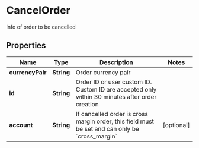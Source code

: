
# CancelOrder

Info of order to be cancelled

## Properties

Name | Type | Description | Notes
------------ | ------------- | ------------- | -------------
**currencyPair** | **String** | Order currency pair | 
**id** | **String** | Order ID or user custom ID. Custom ID are accepted only within 30 minutes after order creation | 
**account** | **String** | If cancelled order is cross margin order, this field must be set and can only be &#x60;cross_margin&#x60; |  [optional]

